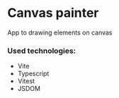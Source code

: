 # Canvas painter
App to drawing elements on canvas

### Used technologies:
- Vite
- Typescript
- Vitest
- JSDOM